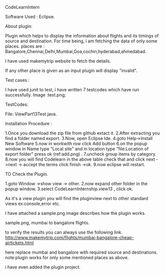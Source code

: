 CodeLearnIntern

Software Used : Eclipse.

About plugin:

Plugin which helps to display the information about flights and its timings of source and destination.
For time being, i am fetching the data of only some places.
places are :
Bangalore,Chennai,Delhi,Mumbai,Goa,cochin,hyderabad,ahmedabad.

I have used makemytrip website to fetch the details.

If any other place is given as an input plugin will display "invalid".


Test cases :

I have used junit to test, i have written 7 testcodes which have run successfully.
Image :test.png;

TestCodes:

File: ViewPart13Test.java.


Installation Procedure :

1.Once you download the zip file from github extact it.
2.After extracting you find a folder named export.
3.Now, open Eclipse Ide.
4.goto Help->Install New Software
5.now in workwith row click Add button
6.on the popup window in Name type "Local site" and in location type "file:Location of export folder" press ok (ref:add.png) .
7.uncheck group items by category.
8.now you will find Codelearn in the above table check that and click next ->next -> accept the terms click finish ->ok.
9.now eclipse will restart.

TO Check the Plugin.

1.goto Window ->show view -> other.
2.now expand other folder in the popup window.
3.select CodeLearnInternship.view13 , click ok.


As it's a view plugin you will find the pluginview next to other standard views ex:console,error etc.

I have attached a sample.png image describes how the plugin works.

sample.png,  mumbai to bangalore flights.

to verify the results you can always use the following link.
http://www.makemytrip.com/flights/mumbai-bangalore-cheap-airtickets.html

here replace mumbai and bangalore with required source and destinations.
note:plugin works for only some mentioned places as above.


i have even added the plugin project.


